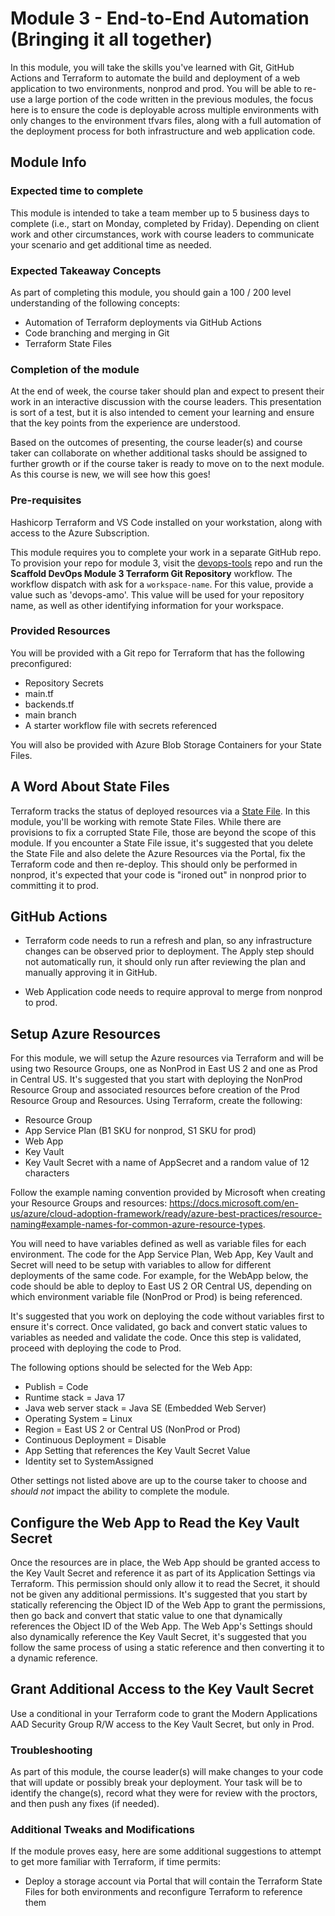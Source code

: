 # Module 3 - End-to-End Automation (Bringing it all together)

In this module, you will take the skills you've learned with Git, GitHub Actions and Terraform to automate the build and deployment of a web application to two environments, nonprod and prod.  You will be able to re-use a large portion of the code written in the previous modules, the focus here is to ensure the code is deployable across multiple environments with only changes to the environment tfvars files, along with a full automation of the deployment process for both infrastructure and web application code. 

## Module Info

### Expected time to complete

This module is intended to take a team member up to 5 business days to complete (i.e., start on Monday, completed by Friday). Depending on client work and other circumstances, work with course leaders to communicate your scenario and get additional time as needed.

### Expected Takeaway Concepts

As part of completing this module, you should gain a 100 / 200 level understanding of the following concepts:

- Automation of Terraform deployments via GitHub Actions
- Code branching and merging in Git
- Terraform State Files

### Completion of the module

At the end of week, the course taker should plan and expect to present their work in an interactive discussion with the course leaders. This presentation is sort of a test, but it is also intended to cement your learning and ensure that the key points from the experience are understood.

Based on the outcomes of presenting, the course leader(s) and course taker can collaborate on whether additional tasks should be assigned to further growth or if the course taker is ready to move on to the next module. As this course is new, we will see how this goes!

### Pre-requisites

Hashicorp Terraform and VS Code installed on your workstation, along with access to the Azure Subscription.

This module requires you to complete your work in a separate GitHub repo. To provision your repo for module 3, visit the [devops-tools](https://github.com/CoreBTS/devops-tools/actions/workflows/generate-terraform-repo.yml) repo and run the **Scaffold DevOps Module 3 Terraform Git Repository** workflow. The workflow dispatch with ask for a `workspace-name`. For this value, provide a value such as 'devops-amo'. This value will be used for your repository name, as well as other identifying information for your workspace.

### Provided Resources

You will be provided with a Git repo for Terraform that has the following preconfigured:

 - Repository Secrets
 - main.tf
 - backends.tf
 - main branch
 - A starter workflow file with secrets referenced

You will also be provided with Azure Blob Storage Containers for your State Files. 

## A Word About State Files

Terraform tracks the status of deployed resources via a [State File](https://www.terraform.io/language/state).  In this module, you'll be working with remote State Files.  While there are provisions to fix a corrupted State File, those are beyond the scope of this module.  If you encounter a State File issue, it's suggested that you delete the State File and also delete the Azure Resources via the Portal, fix the Terraform code and then re-deploy.  This should only be performed in nonprod, it's expected that your code is "ironed out" in nonprod prior to committing it to prod.

## GitHub Actions

- Terraform code needs to run a refresh and plan, so any infrastructure changes can be observed prior to deployment.  The Apply step should not automatically run, it should only run after reviewing the plan and manually approving it in GitHub.

- Web Application code needs to require approval to merge from nonprod to prod.

## Setup Azure Resources

For this module, we will setup the Azure resources via Terraform and will be using two Resource Groups, one as NonProd in East US 2 and one as Prod in Central US.  It's suggested that you start with deploying the NonProd Resource Group and associated resources before creation of the Prod Resource Group and Resources.  Using Terraform, create the following:

- Resource Group
- App Service Plan (B1 SKU for nonprod, S1 SKU for prod)
- Web App
- Key Vault
- Key Vault Secret with a name of AppSecret and a random value of 12 characters

Follow the example naming convention provided by Microsoft when creating your Resource Groups and resources: https://docs.microsoft.com/en-us/azure/cloud-adoption-framework/ready/azure-best-practices/resource-naming#example-names-for-common-azure-resource-types.

You will need to have variables defined as well as variable files for each environment.  The code for the App Service Plan, Web App, Key Vault and Secret will need to be setup with variables to allow for different deployments of the same code.  For example, for the WebApp below, the code should be able to deploy to East US 2 OR Central US, depending on which environment variable file (NonProd or Prod) is being referenced.

It's suggested that you work on deploying the code without variables first to ensure it's correct.  Once validated, go back and convert static values to variables as needed and validate the code.  Once this step is validated, proceed with deploying the code to Prod.

The following options should be selected for the Web App:

- Publish = Code
- Runtime stack = Java 17
- Java web server stack = Java SE (Embedded Web Server)
- Operating System = Linux
- Region = East US 2 or Central US (NonProd or Prod)
- Continuous Deployment = Disable
- App Setting that references the Key Vault Secret Value
- Identity set to SystemAssigned

Other settings not listed above are up to the course taker to choose and _should not_ impact the ability to complete the module.

## Configure the Web App to Read the Key Vault Secret

Once the resources are in place, the Web App should be granted access to the Key Vault Secret and reference it as part of its Application Settings via Terraform.  This permission should only allow it to read the Secret, it should not be given any additional permissions.  It's suggested that you start by statically referencing the Object ID of the Web App to grant the permissions, then go back and convert that static value to one that dynamically references the Object ID of the Web App.  The Web App's Settings should also dynamically reference the Key Vault Secret, it's suggested that you follow the same process of using a static reference and then converting it to a dynamic reference.

## Grant Additional Access to the Key Vault Secret

Use a conditional in your Terraform code to grant the Modern Applications AAD Security Group R/W access to the Key Vault Secret, but only in Prod.

### Troubleshooting

As part of this module, the course leader(s) will make changes to your code that will update or possibly break your deployment.  Your task will be to identify the change(s), record what they were for review with the proctors, and then push any fixes (if needed).

### Additional Tweaks and Modifications

If the module proves easy, here are some additional suggestions to attempt to get more familiar with Terraform, if time permits:

- Deploy a storage account via Portal that will contain the Terraform State Files for both environments and reconfigure Terraform to reference them